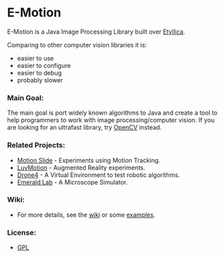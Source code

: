 E-Motion
========

E-Motion is a Java Image Processing Library built over [Etyllica](https://github.com/yuripourre/etyllica/).

Comparing to other computer vision libraries it is:

- easier to use
- easier to configure
- easier to debug
- probably slower

### Main Goal:
The main goal is port widely known algorithms to Java and create a tool to help programmers to work with image processing/computer vision. If you are looking for an ultrafast library, try [OpenCV](http://opencv.org/) instead.


### Related Projects:
- [Motion Slide](https://github.com/yuripourre/motion-slide/) - Experiments using Motion Tracking.
- [LuvMotion](https://github.com/yuripourre/luvmotion/) - Augmented Reality experiments.
- [Drone4](https://github.com/yuripourre/drone4) - A Virtual Environment to test robotic algorithms.
- [Emerald Lab](https://github.com/yuripourre/emerald-lab) - A Microscope Simulator.

### Wiki:
- For more details, see the [wiki](https://github.com/yuripourre/e-motion/wiki/) or some [examples](https://github.com/yuripourre/e-motion/wiki/Examples).

### License:
- [GPL](https://www.gnu.org/copyleft/gpl.html)
